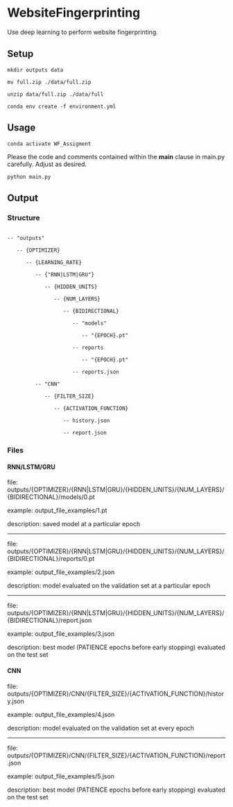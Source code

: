 # WebsiteFingerprinting
Use deep learning to perform website fingerprinting.

## Setup
```mkdir outputs data```

```mv full.zip ./data/full.zip```

```unzip data/full.zip ./data/full```

```conda env create -f environment.yml```

## Usage

```conda activate WF_Assigment```

Please the code and comments contained within the __main__ clause in main.py carefully. Adjust as desired.

```python main.py```

## Output

### Structure

```

-- "outputs"

   -- {OPTIMIZER}
   
      -- {LEARNING_RATE}
      
         -- {"RNN|LSTM|GRU"}
         
            -- {HIDDEN_UNITS}
            
               -- {NUM_LAYERS}
               
                  -- {BIDIRECTIONAL}
                  
                     -- "models"
                     
                        -- "{EPOCH}.pt"
                        
                     -- reports
                     
                        -- "{EPOCH}.pt"
                        
                     -- reports.json
                     
         -- "CNN"
         
            -- {FILTER_SIZE}
            
               -- {ACTIVATION_FUNCTION}
               
                  -- history.json
                  
                  -- report.json

```

### Files

#### RNN/LSTM/GRU

file: outputs/{OPTIMIZER}/{RNN|LSTM|GRU}/{HIDDEN_UNITS}/{NUM_LAYERS}/{BIDIRECTIONAL}/models/0.pt

example: output_file_examples/1.pt

description: saved model at a particular epoch

-------------------------------------------------------------------------------------------------

file: outputs/{OPTIMIZER}/{RNN|LSTM|GRU}/{HIDDEN_UNITS}/{NUM_LAYERS}/{BIDIRECTIONAL}/reports/0.pt

example: output_file_examples/2.json

description: model evaluated on the validation set at a particular epoch

-------------------------------------------------------------------------------------------------

file: outputs/{OPTIMIZER}/{RNN|LSTM|GRU}/{HIDDEN_UNITS}/{NUM_LAYERS}/{BIDIRECTIONAL}/report.json

example: output_file_examples/3.json

description: best model (PATIENCE epochs before early stopping) evaluated on the test set

#### CNN

file: outputs/{OPTIMIZER}/CNN/{FILTER_SIZE}/{ACTIVATION_FUNCTION}/history.json

example: output_file_examples/4.json

description: model evaluated on the validation set at every epoch

-------------------------------------------------------------------------------------------------

file: outputs/{OPTIMIZER}/CNN/{FILTER_SIZE}/{ACTIVATION_FUNCTION}/report.json

example: output_file_examples/5.json

description: best model (PATIENCE epochs before early stopping) evaluated on the test set

